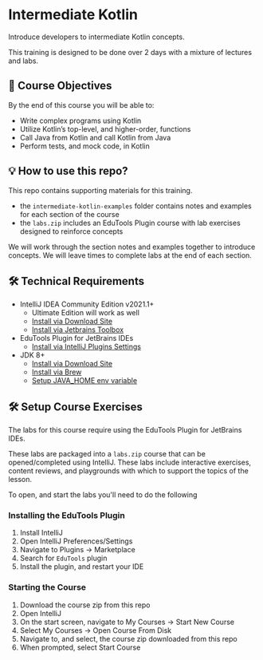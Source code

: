 # Intermediate Kotlin
Introduce developers to intermediate Kotlin concepts.

This training is designed to be done over 2 days with a mixture of lectures and labs.

## 📝 Course Objectives
By the end of this course you will be able to:
- Write complex programs using Kotlin
- Utilize Kotlin’s top-level, and higher-order, functions
- Call Java from Kotlin and call Kotlin from Java
- Perform tests, and mock code, in Kotlin


## 💡 How to use this repo?
This repo contains supporting materials for this training.
- the `intermediate-kotlin-examples` folder contains notes and examples for each section of the course
- the `labs.zip` includes an EduTools Plugin course with lab exercises designed to reinforce concepts

We will work through the section notes and examples together to introduce concepts.
We will leave times to complete labs at the end of each section.

## 🛠 Technical Requirements
- IntelliJ IDEA Community Edition v2021.1+
  - Ultimate Edition will work as well
  - [Install via Download Site](https://www.jetbrains.com/idea/download)
  - [Install via Jetbrains Toolbox](https://www.jetbrains.com/toolbox-app/)
- EduTools Plugin for JetBrains IDEs
  - [Install via IntelliJ Plugins Settings](https://plugins.jetbrains.com/plugin/10081-edutools)
- JDK 8+
  - [Install via Download Site](https://adoptopenjdk.net/index.html)
  - [Install via Brew](https://github.com/AdoptOpenJDK/homebrew-openjdk)
  - [Setup JAVA_HOME env variable](https://docs.oracle.com/cd/E19182-01/821-0917/inst_jdk_javahome_t/index.html)

## 🛠 Setup Course Exercises
The labs for this course require using the EduTools Plugin for JetBrains IDEs.

These labs are packaged into a `labs.zip` course that can be opened/completed using IntelliJ.
These labs include interactive exercises, content reviews, and playgrounds with which to support the topics of the lesson.

To open, and start the labs you'll need to do the following

### Installing the EduTools Plugin
1. Install IntelliJ
2. Open IntelliJ Preferences/Settings
3. Navigate to Plugins -> Marketplace
4. Search for `EduTools` plugin
5. Install the plugin, and restart your IDE

### Starting the Course
1. Download the course zip from this repo
2. Open IntelliJ
3. On the start screen, navigate to My Courses -> Start New Course
4. Select My Courses -> Open Course From Disk
5. Navigate to, and select, the course zip downloaded from this repo
6. When prompted, select Start Course
